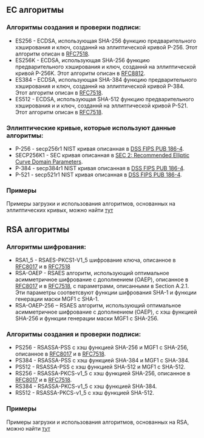 ## EC алгоритмы

### Алгоритмы создания и проверки подписи:
 - ES256 - ECDSA, использующая SHA-256 функцию предварительного хэширования и ключ, созданнй на эллиптической кривой P-256. Этот алгоритм описан в [RFC7518](https://www.rfc-editor.org/rfc/rfc7518#page-9).
 - ES256K - ECDSA, использующая SHA-256 функцию предварительного хэширования и ключ, созданнй на эллиптической кривой P-256K. Этот алгоритм описан в [RFC8812](https://www.rfc-editor.org/rfc/rfc8812#name-using-secp256k1-with-jose-a).
 - ES384 - ECDSA, использующая SHA-384 функцию предварительного хэширования и ключ, созданнй на эллиптической кривой P-384. Этот алгоритм описан в [RFC7518](https://www.rfc-editor.org/rfc/rfc7518#page-9).
 - ES512 - ECDSA, использующая SHA-512 функцию предварительного хэширования и и ключ, созданнй на эллиптической кривой P-521. Этот алгоритм описан в [RFC7518](https://www.rfc-editor.org/rfc/rfc7518#page-9).
 
### Эллиптические кривые, которые используют данные алгоритмы:
 - P-256 - secp256r1 NIST кривая описанная в [DSS FIPS PUB 186-4](https://nvlpubs.nist.gov/nistpubs/FIPS/NIST.FIPS.186-4.pdf).
 - SECP256K1 - SEC кривая описанная в [SEC 2: Recommended Elliptic Curve Domain Parameters](https://www.secg.org/sec2-v2.pdf).
 - P-384 - secp384r1 NIST кривая описанная в [DSS FIPS PUB 186-4](https://nvlpubs.nist.gov/nistpubs/FIPS/NIST.FIPS.186-4.pdf).
 - P-521 - secp521r1 NIST кривая описанная в [DSS FIPS PUB 186-4](https://nvlpubs.nist.gov/nistpubs/FIPS/NIST.FIPS.186-4.pdf).
 
 ### Примеры
 
Примеры загрузки и использования алгоритмов, основанных на эллиптических кривых, можно найти [тут](EC)
 
## RSA алгоритмы

### Алгоритмы шифрования:
 - RSA1_5 - RSAES-PKCS1-V1_5 шифрование ключа, описанное в [RFC8017](https://www.rfc-editor.org/rfc/rfc8017#page-27) и в [RFC7518](https://www.rfc-editor.org/rfc/rfc7518#page-12)
 - RSA-OAEP - RSAES алгоритм, использующий оптимальное асимметричное шифрование с дополнением (OAEP), описанное в [RFC8017](https://www.rfc-editor.org/rfc/rfc8017#page-19) и в [RFC7518](https://www.rfc-editor.org/rfc/rfc7518#page-13), с параметрами, описанными в Section A.2.1. Эти параметры соответсвуют функции шифрования SHA-1 и функции генерации маски MGF1 с SHA-1.
 - RSA-OAEP-256 – RSAES алгоритм, использующий оптимальное асимметричное шифрование с дополнением (OAEP), с хэш функцией SHA-256 и функции генерации маски MGF1 с SHA-256.
 
 ### Алгоритмы создания и проверки подписи:
 - PS256 - RSASSA-PSS с хэш функцией SHA-256 и MGF1 с SHA-256, описанное в [RFC8017](https://www.rfc-editor.org/rfc/rfc8017#page-32) и в [RFC7518](https://www.rfc-editor.org/rfc/rfc7518#page-10).
 - PS384 - RSASSA-PSS с хэш функцией SHA-384 и MGF1 с SHA-384.
 - PS512 - RSASSA-PSS с хэш функцией SHA-512 и MGF1 с SHA-512.
 - RS256 - RSASSA-PKCS-v1_5 с хэш функцией SHA-256, описанное в [RFC8017](https://www.rfc-editor.org/rfc/rfc8017#page-35) и в [RFC7518](https://www.rfc-editor.org/rfc/rfc7518#page-8).
 - RS384 - RSASSA-PKCS-v1_5 с хэш функцией SHA-384.
 - RS512 - RSASSA-PKCS-v1_5 с хэш функцией SHA-512.

 ### Примеры
 
Примеры загрузки и использования алгоритмов, основанных на RSA, можно найти [тут](RSA)
